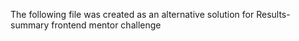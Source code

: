 The following file was created as an alternative solution for Results-summary frontend mentor challenge
